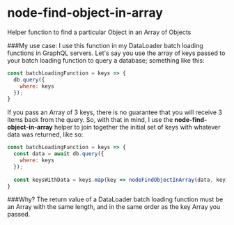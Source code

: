 # node-find-object-in-array
Helper function to find a particular Object in an Array of Objects

###My use case:
I use this function in my DataLoader batch loading functions in GraphQL servers. Let's say you use the array of keys passed to your batch loading function to query a database; something like this:
```js
const batchLoadingFunction = keys => {
  db.query({
    where: keys
  });
}
```
If you pass an Array of 3 keys, there is no guarantee that you will receive 3 items back from the query. So, with that in mind, I use the **node-find-object-in-array** helper to join together the initial set of keys with whatever data was returned, like so:
```js
const batchLoadingFunction = keys => {
  const data = await db.query({
    where: keys
  });
  
  const keysWithData = keys.map(key => nodeFindObjectInArray(data, key));
}
```
###Why?
The return value of a DataLoader batch loading function must be an Array with the same length, and in the same order as the key Array you passed. 
